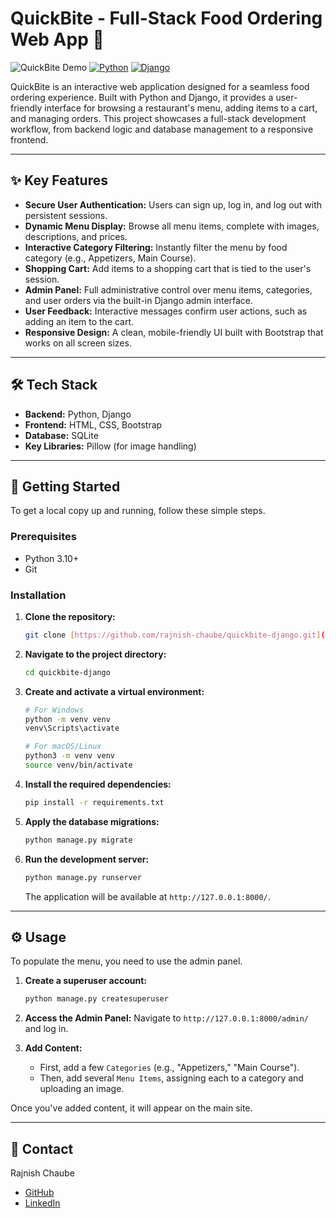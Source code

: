 # QuickBite - Full-Stack Food Ordering Web App 🍔

![QuickBite Demo](./demo.gif)
[![Python](https://img.shields.io/badge/Python-3.13-blue.svg)](https://www.python.org/)
[![Django](https://img.shields.io/badge/Django-5.1-green.svg)](https://www.djangoproject.com/)

QuickBite is an interactive web application designed for a seamless food ordering experience. Built with Python and Django, it provides a user-friendly interface for browsing a restaurant's menu, adding items to a cart, and managing orders. This project showcases a full-stack development workflow, from backend logic and database management to a responsive frontend.

---

## ✨ Key Features

* **Secure User Authentication:** Users can sign up, log in, and log out with persistent sessions.
* **Dynamic Menu Display:** Browse all menu items, complete with images, descriptions, and prices.
* **Interactive Category Filtering:** Instantly filter the menu by food category (e.g., Appetizers, Main Course).
* **Shopping Cart:** Add items to a shopping cart that is tied to the user's session.
* **Admin Panel:** Full administrative control over menu items, categories, and user orders via the built-in Django admin interface.
* **User Feedback:** Interactive messages confirm user actions, such as adding an item to the cart.
* **Responsive Design:** A clean, mobile-friendly UI built with Bootstrap that works on all screen sizes.

---

## 🛠️ Tech Stack

* **Backend:** Python, Django
* **Frontend:** HTML, CSS, Bootstrap
* **Database:** SQLite
* **Key Libraries:** Pillow (for image handling)

---

## 🚀 Getting Started

To get a local copy up and running, follow these simple steps.

### Prerequisites

* Python 3.10+
* Git

### Installation

1.  **Clone the repository:**
    ```sh
    git clone [https://github.com/rajnish-chaube/quickbite-django.git](https://github.com/rajnish-chaube/quickbite-django.git)
    ```
2.  **Navigate to the project directory:**
    ```sh
    cd quickbite-django
    ```
3.  **Create and activate a virtual environment:**
    ```sh
    # For Windows
    python -m venv venv
    venv\Scripts\activate

    # For macOS/Linux
    python3 -m venv venv
    source venv/bin/activate
    ```
4.  **Install the required dependencies:**
    ```sh
    pip install -r requirements.txt
    ```
5.  **Apply the database migrations:**
    ```sh
    python manage.py migrate
    ```
6.  **Run the development server:**
    ```sh
    python manage.py runserver
    ```
    The application will be available at `http://127.0.0.1:8000/`.

---

## ⚙️ Usage

To populate the menu, you need to use the admin panel.

1.  **Create a superuser account:**
    ```sh
    python manage.py createsuperuser
    ```
2.  **Access the Admin Panel:** Navigate to `http://127.0.0.1:8000/admin/` and log in.

3.  **Add Content:**
    * First, add a few `Categories` (e.g., "Appetizers," "Main Course").
    * Then, add several `Menu Items`, assigning each to a category and uploading an image.

Once you've added content, it will appear on the main site.

---

## 👤 Contact

Rajnish Chaube

* [GitHub](https://github.com/rajnish-chaube)
* [LinkedIn](https://www.linkedin.com/in/rajnish290/)
